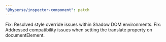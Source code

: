 ```yaml
---
"@hyperse/inspector-component": patch
---
```


Fix: Resolved style override issues within Shadow DOM environments.
Fix: Addressed compatibility issues when setting the translate property on documentElement.